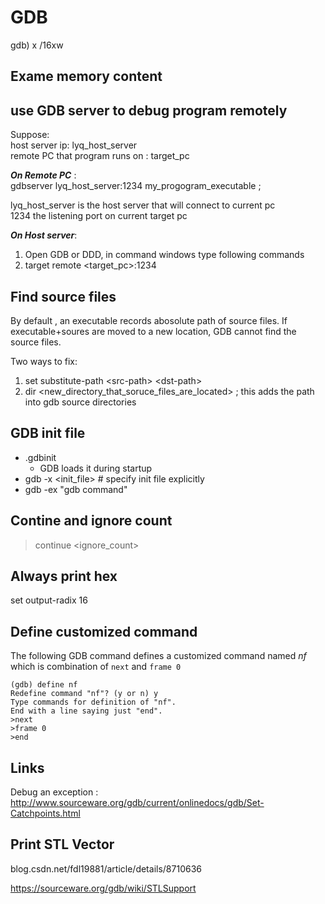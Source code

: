 # GDB 

gdb) x /16xw   <addr or variable>

## Exame memory content 

## use GDB server to debug program remotely 

Suppose:  <br>
host server ip:  lyq_host_server<br>
remote PC that program runs on :   target_pc<br>

__*On Remote PC*__ :  <br>
gdbserver lyq_host_server:1234  my_progogram_executable <other args>; <br>

lyq_host_server is the host server that will connect to current pc <br>
1234  the listening port on current target pc <br>

__*On Host server*__:  <br>
1. Open GDB or DDD, in command windows type following commands
2. target remote <target_pc>:1234



## Find source files
By default , an executable  records abosolute path of source files. If executable+soures are moved to a new location,   GDB cannot find the source files.

Two ways to fix: <br>
1. set substitute-path  \<src-path\>    \<dst-path\>   <br>
2. dir  \<new_directory_that_soruce_files_are_located\>   ; this adds the path into gdb source directories

## GDB init file
   * .gdbinit
      * GDB loads it during startup
   * gdb -x <init_file> # specify init file explicitly
   * gdb -ex "gdb command"
## Contine and ignore count
> continue  <ignore_count>

## Always print hex
set output-radix 16 


## Define customized command 

The following GDB command defines a customized command named *nf* which is combination of ```next``` and ```frame 0```
```
(gdb) define nf
Redefine command "nf"? (y or n) y
Type commands for definition of "nf".
End with a line saying just "end".
>next
>frame 0
>end

``` 

## Links 

Debug an exception :   http://www.sourceware.org/gdb/current/onlinedocs/gdb/Set-Catchpoints.html



## Print STL Vector
blog.csdn.net/fdl19881/article/details/8710636

https://sourceware.org/gdb/wiki/STLSupport
